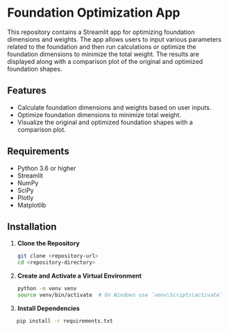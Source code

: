 # Foundation Optimization App

This repository contains a Streamlit app for optimizing foundation dimensions and weights. The app allows users to input various parameters related to the foundation and then run calculations or optimize the foundation dimensions to minimize the total weight. The results are displayed along with a comparison plot of the original and optimized foundation shapes.

## Features

- Calculate foundation dimensions and weights based on user inputs.
- Optimize foundation dimensions to minimize total weight.
- Visualize the original and optimized foundation shapes with a comparison plot.

## Requirements

- Python 3.6 or higher
- Streamlit
- NumPy
- SciPy
- Plotly
- Matplotlib

## Installation

1. **Clone the Repository**

   ```bash
   git clone <repository-url>
   cd <repository-directory>
2. **Create and Activate a Virtual Environment**
   ```bash
   python -m venv venv
   source venv/bin/activate  # On Windows use `venv\Scripts\activate`
3. **Install Dependencies**   
```bash
   pip install -r requirements.txt
